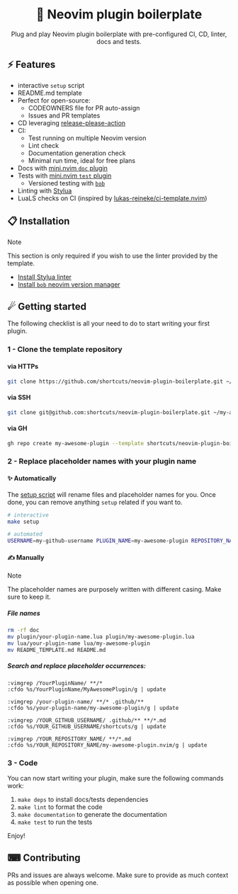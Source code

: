 <p align="center">
  <h1 align="center">🔌  Neovim plugin boilerplate</h2>
</p>

<p align="center">
    Plug and play Neovim plugin boilerplate with pre-configured CI, CD, linter, docs and tests.
</p>

## ⚡️ Features

- interactive `setup` script
- README.md template
- Perfect for open-source:
    - CODEOWNERS file for PR auto-assign
    - Issues and PR templates
- CD leveraging [release-please-action](https://github.com/google-github-actions/release-please-action)
- CI:
    - Test running on multiple Neovim version
    - Lint check
    - Documentation generation check
    - Minimal run time, ideal for free plans
- Docs with [mini.nvim `doc` plugin](https://github.com/echasnovski/mini.nvim/blob/main/lua/mini/doc.lua)
- Tests with [mini.nvim `test` plugin](https://github.com/echasnovski/mini.nvim/blob/main/lua/mini/test.lua)
    - Versioned testing with [`bob`](https://github.com/MordechaiHadad/bob)
- Linting with [Stylua](https://github.com/JohnnyMorganz/StyLua)
- LuaLS checks on CI (inspired by [lukas-reineke/ci-template.nvim](https://github.com/lukas-reineke/ci-template.nvim))

## 📋 Installation

> [!NOTE]
> This section is only required if you wish to use the linter provided by the template.

- [Install Stylua linter](https://github.com/JohnnyMorganz/StyLua#installation)
- [Install `bob` neovim version manager](https://github.com/MordechaiHadad/bob)

## ☄ Getting started

The following checklist is all your need to do to start writing your first plugin.

### 1 - Clone the template repository

#### via HTTPs

```sh
git clone https://github.com/shortcuts/neovim-plugin-boilerplate.git ~/my-awesome-plugin.nvim
```

#### via SSH

```sh
git clone git@github.com:shortcuts/neovim-plugin-boilerplate.git ~/my-awesome-plugin.nvim
```

#### via GH

```sh
gh repo create my-awesome-plugin --template shortcuts/neovim-plugin-boilerplate --public --clone
```

### 2 - Replace placeholder names with your plugin name

#### ✨ Automatically

The [setup script](https://github.com/shortcuts/neovim-plugin-boilerplate/blob/main/scripts/setup.sh) will rename files and placeholder names for you. Once done, you can remove anything `setup` related if you want to.

```sh
# interactive
make setup

# automated
USERNAME=my-github-username PLUGIN_NAME=my-awesome-plugin REPOSITORY_NAME=my-awesome-plugin.nvim make setup
```

#### ✍️ Manually

> [!NOTE]
> The placeholder names are purposely written with different casing. Make sure to keep it.

##### File names

```sh
rm -rf doc
mv plugin/your-plugin-name.lua plugin/my-awesome-plugin.lua
mv lua/your-plugin-name lua/my-awesome-plugin
mv README_TEMPLATE.md README.md

```

##### Search and replace placeholder occurrences:

```vim
:vimgrep /YourPluginName/ **/*
:cfdo %s/YourPluginName/MyAwesomePlugin/g | update

:vimgrep /your-plugin-name/ **/* .github/**
:cfdo %s/your-plugin-name/my-awesome-plugin/g | update

:vimgrep /YOUR_GITHUB_USERNAME/ .github/** **/*.md
:cfdo %s/YOUR_GITHUB_USERNAME/shortcuts/g | update

:vimgrep /YOUR_REPOSITORY_NAME/ **/*.md
:cfdo %s/YOUR_REPOSITORY_NAME/my-awesome-plugin.nvim/g | update
```

### 3 - Code

You can now start writing your plugin, make sure the following commands work:

1. `make deps` to install docs/tests dependencies
1. `make lint` to format the code
1. `make documentation` to generate the documentation
1. `make test` to run the tests

Enjoy!

## ⌨ Contributing

PRs and issues are always welcome. Make sure to provide as much context as possible when opening one.
